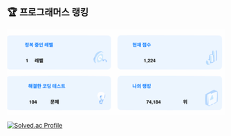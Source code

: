 ## 🏆 프로그래머스 랭킹
![Programmers Rank](https://raw.githubusercontent.com/kdh044/github-programmers-rank/master/lib/result.svg)


[![Solved.ac Profile](http://mazassumnida.wtf/api/v2/generate_badge?boj=danny042)](https://solved.ac/danny042/)
